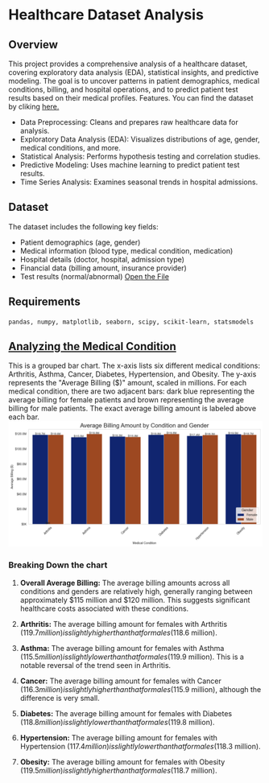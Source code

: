 # Healthcare Dataset Analysis
## Overview
This project provides a comprehensive analysis of a healthcare dataset, covering exploratory data analysis (EDA), statistical insights, and predictive modeling. The goal is to uncover patterns in patient demographics, medical conditions, billing, and hospital operations, and to predict patient test results based on their medical profiles.
Features. You can find the dataset by cliking [here.](datasets\healthcare_dataset.csv)

* Data Preprocessing: Cleans and prepares raw healthcare data for analysis.
* Exploratory Data Analysis (EDA): Visualizes distributions of age, gender, medical conditions, and more.
* Statistical Analysis: Performs hypothesis testing and correlation studies.
* Predictive Modeling: Uses machine learning to predict patient test results.
* Time Series Analysis: Examines seasonal trends in hospital admissions.

## Dataset
The dataset includes the following key fields:
* Patient demographics (age, gender)
* Medical information (blood type, medical condition, medication)
* Hospital details (doctor, hospital, admission type)
* Financial data (billing amount, insurance provider)
* Test results (normal/abnormal) [Open the File](gender_analysis.ipynb)

## Requirements
`pandas, numpy, matplotlib, seaborn, scipy, scikit-learn, statsmodels`
##

## [Analyzing the Medical Condition](medical_condition.ipynb)

This is a grouped bar chart. The x-axis lists six different medical conditions: Arthritis, Asthma, Cancer, Diabetes, Hypertension, and Obesity. The y-axis represents the "Average Billing ($)" amount, scaled in millions. For each medical condition, there are two adjacent bars: dark blue representing the average billing for female patients and brown representing the average billing for male patients. The exact average billing amount is labeled above each bar.
![](images\average_bill_amount_condition_gender.png)

### Breaking Down the chart
1. **Overall Average Billing:** The average billing amounts across all conditions and genders are relatively high, generally ranging between approximately $115 million and $120 million. This suggests significant healthcare costs associated with these conditions.
2. **Arthritis:** The average billing amount for females with Arthritis ($119.7 million) is slightly higher than that for males ($118.6 million).

3. **Asthma:** The average billing amount for females with Asthma ($115.5 million) is slightly lower than that for males ($119.9 million). This is a notable reversal of the trend seen in Arthritis.

4. **Cancer:** The average billing amount for females with Cancer ($116.3 million) is slightly higher than that for males ($115.9 million), although the difference is very small.

5. **Diabetes:** The average billing amount for females with Diabetes ($118.8 million) is slightly lower than that for males ($119.8 million).

6. **Hypertension:** The average billing amount for females with Hypertension ($117.4 million) is slightly lower than that for males ($118.3 million).

7. **Obesity:** The average billing amount for females with Obesity ($119.5 million) is slightly higher than that for males ($118.7 million).
